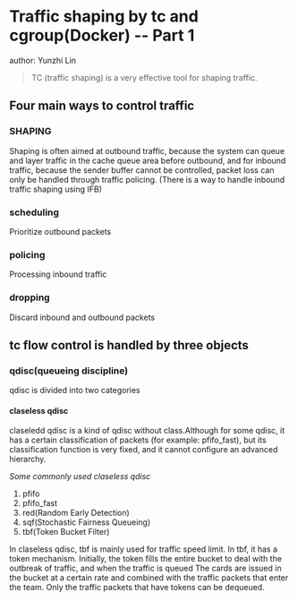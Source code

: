 # Traffic shaping by tc and cgroup(Docker)  -- Part 1

author: Yunzhi Lin

> TC (traffic shaping) is a very effective tool for shaping traffic.

## Four main ways to control traffic

### SHAPING

Shaping is often aimed at outbound traffic, because the system can queue and layer traffic in the cache queue area before outbound, and for inbound traffic, because the sender buffer cannot be controlled, packet loss can only be handled through traffic policing. (There is a way to handle inbound traffic shaping using IFB)

### scheduling

Prioritize outbound packets

### policing

Processing inbound traffic

### dropping

Discard inbound and outbound packets


## tc flow control is handled by three objects

### qdisc(queueing discipline)

qdisc is divided into two categories

#### claseless qdisc

claseledd qdisc is a kind of qdisc without class.Although for some qdisc, it has a certain classification of packets (for example: pfifo_fast), but its classification function is very fixed, and it cannot configure an advanced hierarchy.

_Some commonly used claseless qdisc_

1. pfifo
2. pfifo_fast
3. red(Random Early Detection)
4. sqf(Stochastic Fairness Queueing)
5. tbf(Token Bucket Filter)

In claseless qdisc, tbf is mainly used for traffic speed limit. In tbf, it has a token mechanism. Initially, the token fills the entire bucket to deal with the outbreak of traffic, and when the traffic is queued The cards are issued in the bucket at a certain rate and combined with the traffic packets that enter the team. Only the traffic packets that have tokens can be dequeued.
